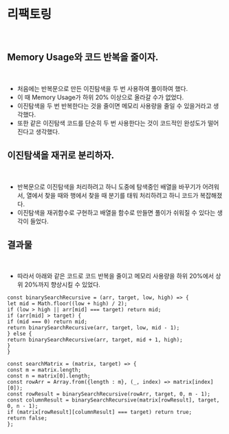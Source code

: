 ​
# 리팩토링
​
## Memory Usage와 코드 반복을 줄이자.
​
- 처음에는 반복문으로 만든 이진탐색을 두 번 사용하여 풀이하여 했다.
- 이 때 Memory Usage가 하위 20% 이상으로 올라갈 수가 없었다.
- 이진탐색을 두 번 반복한다는 것을 줄이면 메모리 사용량을 줄일 수 있을거라고 생각했다.
- 또한 같은 이진탐색 코드를 단순히 두 번 사용한다는 것이 코드적인 완성도가 떨어진다고 생각했다.
​
## 이진탐색을 재귀로 분리하자.
​
- 반복문으로 이진탐색을 처리하려고 하니 도중에 탐색중인 배열을 바꾸기가 어려워서, 열에서 찾을 때와 행에서 찾을 때 분기를 태워 처리하려고 하니 코드가 복잡해졌다.
- 이진탐색을 재귀함수로 구현하고 배열을 함수로 만들면 풀이가 쉬워질 수 있다는 생각이 들었다.
​
## 결과물
​
- 따라서 아래와 같은 코드로 코드 반복을 줄이고 메모리 사용량을 하위 20%에서 상위 20%까지 향상시킬 수 있었다.
​
```
const binarySearchRecursive = (arr, target, low, high) => {
let mid = Math.floor((low + high) / 2);
if (low > high || arr[mid] === target) return mid;
if (arr[mid] > target) {
if (mid === 0) return mid;
return binarySearchRecursive(arr, target, low, mid - 1);
} else {
return binarySearchRecursive(arr, target, mid + 1, high);
}
}
​
const searchMatrix = (matrix, target) => {
const m = matrix.length;
const n = matrix[0].length;
const rowArr = Array.from({length : m}, (_, index) => matrix[index][0]);
const rowResult = binarySearchRecursive(rowArr, target, 0, m - 1);
const columnResult = binarySearchRecursive(matrix[rowResult], target, 0, n - 1);
if (matrix[rowResult][columnResult] === target) return true;
return false;
};
```